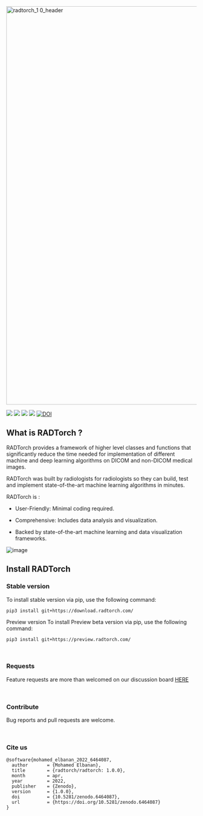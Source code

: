 <img width="1053" alt="radtorch_1 0_header" src="https://user-images.githubusercontent.com/17037319/163655603-d863a52f-3622-4e7f-925d-9635a675180e.png">

![](https://img.shields.io/badge/stable%20version-01.0.1-brightgreen)
![](https://img.shields.io/badge/preview%20version-01.0.1-red)
![](https://img.shields.io/badge/dependencies-up%20to%20date-blue)
![](https://img.shields.io/badge/license-AGPL3.0-inactive)
[![DOI](https://zenodo.org/badge/DOI/10.5281/zenodo.6464087.svg)](https://doi.org/10.5281/zenodo.6464087)



## What is RADTorch ?
<p style='text-align: justify;'>

RADTorch provides a framework of higher level classes and functions that significantly reduce the time needed for implementation of different machine and deep learning algorithms on DICOM and non-DICOM medical images.

RADTorch was built by radiologists for radiologists so they can build, test and implement state-of-the-art machine learning algorithms in minutes.

RADTorch is :

- User-Friendly: Minimal coding required.

- Comprehensive: Includes data analysis and visualization.

- Backed by state-of-the-art machine learning and data visualization frameworks.

</p>


![image](https://user-images.githubusercontent.com/17037319/163655659-bc7744f1-db9a-425a-95c8-202a6322536f.png)


## Install RADTorch
### Stable version
To install stable version via pip, use the following command:

```
pip3 install git+https://download.radtorch.com/
```

Preview version
To install Preview beta version via pip, use the following command:
```
pip3 install git+https://preview.radtorch.com/
```

<br>

### Requests
Feature requests are more than welcomed on our discussion board [HERE](https://github.com/radtorch/radtorch/issues/4#issue-573590182)

<br>


### Contribute
Bug reports and pull requests are welcome.

<br>

### Cite us

```
@software{mohamed_elbanan_2022_6464087,
  author       = {Mohamed Elbanan},
  title        = {radtorch/radtorch: 1.0.0},
  month        = apr,
  year         = 2022,
  publisher    = {Zenodo},
  version      = {1.0.0},
  doi          = {10.5281/zenodo.6464087},
  url          = {https://doi.org/10.5281/zenodo.6464087}
}
```
